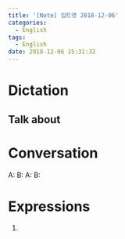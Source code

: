 ```yaml
---
title: '[Note] 입트영 2018-12-06'
categories:
  - English
tags:
  - English
date: 2018-12-06 15:31:32
---
```


# Dictation

## Talk about

# Conversation

A:
B:
A:
B:


# Expressions

1.